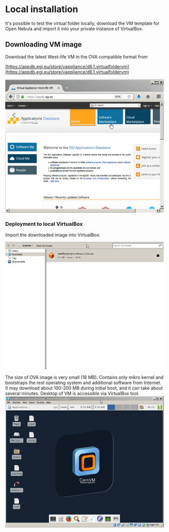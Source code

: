 # Local installation

It's possible to test the virtual folder locally, download the VM template for Open Nebula and import it into your private instance of VirtualBox. 

## Downloading VM image

Download the latest West-life VM in the OVA compatible format from

[https://appdb.egi.eu/store/vappliance/d6.1.virtualfoldervm](https://appdb.egi.eu/store/vappliance/d6.1.virtualfoldervm)

![](../../.gitbook/assets/downloadappdb.gif)

### Deployment to local VirtualBox

Import the downloaded image into VirtualBox:

![](../../.gitbook/assets/importvm2.gif)

The size of OVA image is very small (18 MB). Contains only mikro kernel and bootstraps the rest operating system and additional software from Internet. It may download about 100-200 MB during initial boot, and it can take about several minutes.
Desktop of VM is accessible via VirtualBox tool.
![](../../.gitbook/assets/vmdesktop.gif)

